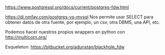 https://www.postgresql.org/docs/current/postgres-fdw.html

https://di.nmfay.com/postgres-vs-mysql
Nos permite usar SELECT para obtener datos de otra fuente, por ejemplo, un csv, otra DBMS, una API, etc.

Podemos hacer nuestros propios wrappers en python con http://multicorn.org/


Esqueleton: https://bitbucket.org/adunstan/blackhole_fdw
